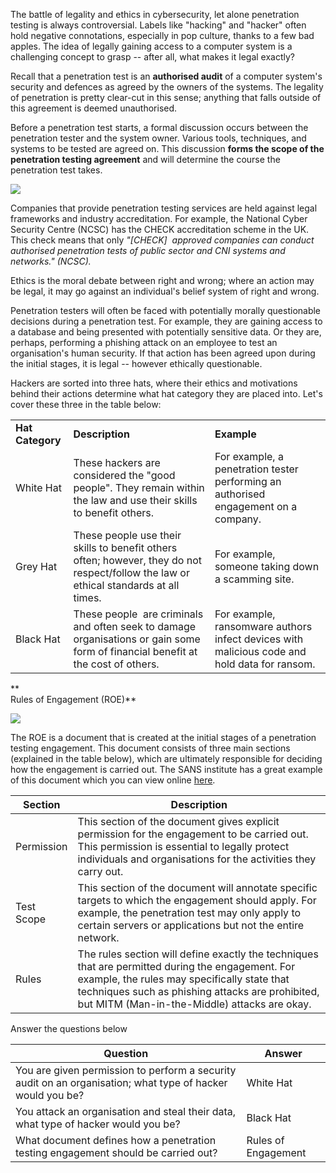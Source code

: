 The battle of legality and ethics in cybersecurity, let alone penetration testing is always controversial. Labels like "hacking" and "hacker" often hold negative connotations, especially in pop culture, thanks to a few bad apples. The idea of legally gaining access to a computer system is a challenging concept to grasp -- after all, what makes it legal exactly?

  

Recall that a penetration test is an **authorised audit** of a computer system's security and defences as agreed by the owners of the systems. The legality of penetration is pretty clear-cut in this sense; anything that falls outside of this agreement is deemed unauthorised.

  

Before a penetration test starts, a formal discussion occurs between the penetration tester and the system owner. Various tools, techniques, and systems to be tested are agreed on. This discussion **forms the scope of the penetration testing agreement** and will determine the course the penetration test takes.  

![](https://tryhackme-images.s3.amazonaws.com/user-uploads/5de96d9ca744773ea7ef8c00/room-content/328c737271331437ec240add0b8ee13a.svg)  

Companies that provide penetration testing services are held against legal frameworks and industry accreditation. For example, the National Cyber   Security Centre (NCSC) has the CHECK accreditation scheme in the UK. This check means that only _"[CHECK]  approved companies can conduct authorised penetration tests of public sector and CNI systems and networks." (NCSC)._  

  

Ethics is the moral debate between right and wrong; where an action may be legal, it may go against an individual's belief system of right and wrong.

  

Penetration testers will often be faced with potentially morally questionable decisions during a penetration test. For example, they are gaining access to a database and being presented with potentially sensitive data. Or they are, perhaps, performing a phishing attack on an employee to test an organisation's human security. If that action has been agreed upon during the initial stages, it is legal -- however ethically questionable.

  

Hackers are sorted into three hats, where their ethics and motivations behind their actions determine what hat category they are placed into. Let's cover these three in the table below:

  

|   |   |   |
|---|---|---|
|**Hat Category**|**Description**|**Example**|
|White Hat|These hackers are considered the "good people". They remain within the law and use their skills to benefit others.|For example, a penetration tester performing an authorised engagement on a company.|
|Grey Hat|These people use their skills to benefit others often; however, they do not respect/follow the law or ethical standards at all times.|For example, someone taking down a scamming site.|
|Black Hat|These people  are criminals and often seek to damage organisations or gain some form of financial benefit at the cost of others.|For example, ransomware authors infect devices with malicious code and hold data for ransom.|

**  
Rules of Engagement (ROE)**

![](https://tryhackme-images.s3.amazonaws.com/user-uploads/5de96d9ca744773ea7ef8c00/room-content/60c8baae098f1b1bbd9e0c440ea21a11.svg)  

The ROE is a document that is created at the initial stages of a penetration testing engagement. This document consists of three main sections (explained in the table below), which are ultimately responsible for deciding how the engagement is carried out. The SANS institute has a great example of this document which you can view online [here](https://sansorg.egnyte.com/dl/bF4I3yCcnt/?).  

  

| **Section** | **Description** |
| ---- | ---- |
| Permission | This section of the document gives explicit permission for the engagement to be carried out. This permission is essential to legally protect individuals and organisations for the activities they carry out. |
| Test Scope | This section of the document will annotate specific targets to which the engagement should apply. For example, the penetration test may only apply to certain servers or applications but not the entire network. |
| Rules | The rules section will define exactly the techniques that are permitted during the engagement. For example, the rules may specifically state that techniques such as phishing attacks are prohibited, but MITM (Man-in-the-Middle) attacks are okay. |

Answer the questions below

| Question                                                                                                   | Answer |
| ---------------------------------------------------------------------------------------------------------- | ------ |
| You are given permission to perform a security audit on an organisation; what type of hacker would you be? | White Hat       |
| You attack an organisation and steal their data, what type of hacker would you be?                         | Black Hat       |
| What document defines how a penetration testing engagement should be carried out?                                                                                                           | Rules of Engagement       |
